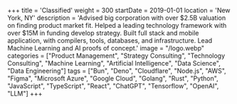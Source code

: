 +++
title = 'Classified'
weight = 300
startDate = 2019-01-01
location = 'New York, NY'
description = 'Advised big corporation with over $2.5B valuation on finding product market fit. Helped a leading technology framework with over $15M in funding develop strategy. Built full stack and mobile application, with compilers, tools, databases, and infrastructure. Lead Machine Learning and AI proofs of concept.'
image = "/logo.webp"
categories = ["Product Management", "Strategy Consulting", "Technology Consulting", "Machine Learning", "Artificial Intelligence", "Data Science", "Data Engineering"]
tags = ["Bun", "Deno", "Cloudflare", "Node.js", "AWS", "Figma", "Microsoft Azure", "Google Cloud", "Golang", "Rust", "Python", "JavaScript", "TypeScript", "React", "ChatGPT", "Tensorflow", "OpenAI", "LLM"]
+++
